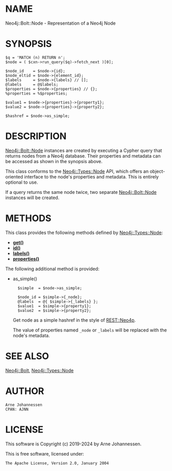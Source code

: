 # NAME

Neo4j::Bolt::Node - Representation of a Neo4j Node

# SYNOPSIS

    $q = 'MATCH (n) RETURN n';
    $node = ( $cxn->run_query($q)->fetch_next )[0];
    
    $node_id    = $node->{id};
    $node_eltid = $node->{element_id};
    $labels     = $node->{labels} // [];
    @labels     = @$labels;
    $properties = $node->{properties} // {};
    %properties = %$properties;
    
    $value1 = $node->{properties}->{property1};
    $value2 = $node->{properties}->{property2};
    
    $hashref = $node->as_simple;

# DESCRIPTION

[Neo4j::Bolt::Node](/lib/Neo4j/Bolt/Node.md) instances are created by executing
a Cypher query that returns nodes from a Neo4j database.
Their properties and metadata can be accessed as shown in the
synopsis above.

This class conforms to the [Neo4j::Types::Node](https://metacpan.org/pod/Neo4j::Types::Node) API, which
offers an object-oriented interface to the node's
properties and metadata. This is entirely optional to use.

If a query returns the same node twice, two separate
[Neo4j::Bolt::Node](/lib/Neo4j/Bolt/Node.md) instances will be created.

# METHODS

This class provides the following methods defined by
[Neo4j::Types::Node](https://metacpan.org/pod/Neo4j::Types::Node):

- [**get()**](https://metacpan.org/pod/Neo4j::Types::Node#get)
- [**id()**](https://metacpan.org/pod/Neo4j::Types::Node#id)
- [**labels()**](https://metacpan.org/pod/Neo4j::Types::Node#labels)
- [**properties()**](https://metacpan.org/pod/Neo4j::Types::Node#properties)

The following additional method is provided:

- as\_simple()

        $simple  = $node->as_simple;
        
        $node_id = $simple->{_node};
        @labels  = @{ $simple->{_labels} };
        $value1  = $simple->{property1};
        $value2  = $simple->{property2};

    Get node as a simple hashref in the style of [REST::Neo4p](https://metacpan.org/pod/REST::Neo4p).

    The value of properties named `_node` or `_labels` will be
    replaced with the node's metadata.

# SEE ALSO

[Neo4j::Bolt](/lib/Neo4j/Bolt.md), [Neo4j::Types::Node](https://metacpan.org/pod/Neo4j::Types::Node)

# AUTHOR

    Arne Johannessen
    CPAN: AJNN

# LICENSE

This software is Copyright (c) 2019-2024 by Arne Johannessen.

This is free software, licensed under:

    The Apache License, Version 2.0, January 2004
